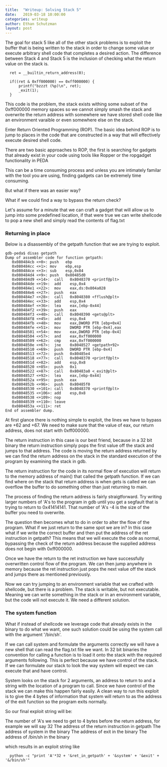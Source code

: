 ```yaml
---
title:  "Writeup: Solving Stack 5"
date:   2019-03-18 10:00:00
categories: writeup
author: Ethan Schutzman
layout: post
---
```


The goal for stack 5 like all of the other stack problems is to exploit the buffer that is being written to the stack in order to change some value or execute arbitrary shell code that completes a desired action.  The difference between Stack 4 and Stack 5 is the inclusion of checking what the return value on the stack is.

```
  ret = __builtin_return_address(0);

  if((ret & 0xff000000) == 0xff000000) {
      printf("bzzzt (%p)\n", ret);
      _exit(1);
  }

```
This code is the problem, the stack exists withing some subset of the 0xff000000 memory spaces so we cannot simply smash the stack and overwrite the return address with somewhere we have stored shell code like an environment varaible or even somewhere else on the stack.  

Enter Return Oriented Programming (ROP).  The basic idea behind ROP is to jump to places in the code that are constructed in a way that will effectively execute desired shell code.  


There are two basic approaches to ROP, the first is searching for gadgets that already exist in your code using tools like Ropper or the ropgadget functionality in PEDA

This can be a time consuming process and unless you are intimately familar with the tool you are using, finding gadgets can be extremely time consuming.  

But what if there was an easier way?


What if we could find a way to bypass the return check?


Let's assume for a minute that we can craft a gadget that will allow us to jump into some predefined location, if that were true we can write shellcode to pop a new shell and simply read the contents of flag.txt



### Returning in place


Below is a disassembly of the getpath function that we are trying to exploit.

```
gdb-peda$ disas getpath
Dump of assembler code for function getpath:
   0x080484cb <+0>: push   ebp
   0x080484cc <+1>: mov    ebp,esp
   0x080484ce <+3>: sub    esp,0x84
   0x080484d4 <+9>: push   0x80485d0
   0x080484d9 <+14>:  call   0x8048370 <printf@plt>
   0x080484de <+19>:  add    esp,0x4
   0x080484e1 <+22>:  mov    eax,ds:0x804a028
   0x080484e6 <+27>:  push   eax
   0x080484e7 <+28>:  call   0x8048380 <fflush@plt>
   0x080484ec <+33>:  add    esp,0x4
   0x080484ef <+36>:  lea    eax,[ebp-0x44]
   0x080484f2 <+39>:  push   eax
   0x080484f3 <+40>:  call   0x8048390 <gets@plt>
   0x080484f8 <+45>:  add    esp,0x4
   0x080484fb <+48>:  mov    eax,DWORD PTR [ebp+0x4]
   0x080484fe <+51>:  mov    DWORD PTR [ebp-0x4],eax
   0x08048501 <+54>:  mov    eax,DWORD PTR [ebp-0x4]
   0x08048504 <+57>:  and    eax,0xff000000
   0x08048509 <+62>:  cmp    eax,0xff000000
   0x0804850e <+67>:  jne    0x8048527 <getpath+92>
   0x08048510 <+69>:  push   DWORD PTR [ebp-0x4]
   0x08048513 <+72>:  push   0x80485e4
   0x08048518 <+77>:  call   0x8048370 <printf@plt>
   0x0804851d <+82>:  add    esp,0x8
   0x08048520 <+85>:  push   0x1
   0x08048522 <+87>:  call   0x80483a0 <_exit@plt>
   0x08048527 <+92>:  lea    eax,[ebp-0x44]
   0x0804852a <+95>:  push   eax
   0x0804852b <+96>:  push   0x80485f0
   0x08048530 <+101>: call   0x8048370 <printf@plt>
   0x08048535 <+106>: add    esp,0x8
   0x08048538 <+109>: nop
   0x08048539 <+110>: leave
   0x0804853a <+111>: ret
End of assembler dump.

```


At first glance there is nothing simple to exploit, the lines we have to bypass are +62 and +67.  We need to make sure that the value of eax, our return address, does not start with 0xff000000. 

The return instruction in this case is our best friend, because in a 32 bit binary the return instruction simply pops the first value off the stack and jumps to that address.  The code is moving the return address returned by we can find the return address on the stack in the standard execution of the program by examining the stack in gdb.

The return instruction for the code in its normal flow of execution will return to the memory address of main() that called the getpath function. If we can find where on the stack that return address is when gets is called we can overflow the buffer to do something other than just returning to main.

The process of finding the return address is fairly straigtforward.  Try writing larger numbers of 'A's to the program in gdb until you get a segfault that is trying to return to 0x41414141.  That number of 'A's -4 is the size of the buffer you need to overwrite.  

The question then becomes what to do in order to alter the flow of the program.  What if we just return to the same spot we are in? In this case what if we write the correct buffer and then put the address of the ret instruction in getpath?  This means that we will execute the code as normal, bypassing the check of the return address because the supplied address does not begin with 0xff000000.  

Once we have the return to the ret instruction we have successfully overwritten control flow of the program.  We can then jump anywhere in memory because the ret instruction just pops the next value off the stack and jumps there as mentioned previously.

Now we can try jumping to an environment variable that we crafted with shellcode, but there is a problem.  The stack is writable, but not executable.  Meaning we can write something in the stack or in an environment variable, but the code will not execute it.  We need a different solution.


### The system function

What if instead of shellcode we leverage code that already exists in the binary to do what we want, one such solution could be using the system call with the argument '/bin/sh'.  

If we can call system and formulate the arguments correctly we will have a new shell that can read the flag.txt file we want.  In 32 bit binaries the convention for calling a function is to load it onto the stack with the required arguments following.  This is perfect because we have control of the stack.  If we can formulate our stack to look the way system will expect we can execute that and have control.

System looks on the stack for 2 arguments, an address to return to and a string with the location of a program to call.  Since we have control of the stack we can make this happen fairly easily. A clean way to run this exploit is to give the 4 bytes of information that system will return to as the address of the exit function so the program exits normally.

So our final exploit string will be:

  The number of 'A's we need to get to 4 bytes before the return address, for example we will say 32
  The address of the return instruction in getpath
  The address of system in the binary
  The address of exit in the binary
  The address of /bin/sh in the binary

  which results in an exploit string like

  ```
    python -c "print 'A'*32 + '&ret_in_getpath' + '&system' + '&exit' + '&/bin/sh'"
  ```







